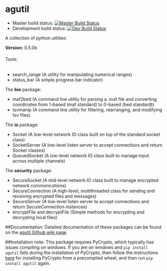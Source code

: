 # agutil
* Master build status: [![Master Build Status](https://travis-ci.org/agraubert/agutil.svg?branch=master)](https://travis-ci.org/agraubert/agutil)
* Development build status: [![Dev Build Status](https://travis-ci.org/agraubert/agutil.svg?branch=dev)](https://travis-ci.org/agraubert/agutil)

A collection of python utilities

__Version:__ 0.5.0b

###### Tools:
* search_range (A utility for manipulating numerical ranges)
* status_bar (A simple progress bar indicator)


The __bio__ package:
* maf2bed (A command line utility for parsing a .maf file and converting coordinates from 1-based (maf standard) to 0-based (bed standard))
* tsvmanip (A command line utility for filtering, rearranging, and modifying tsv files)

The __io__ package:
* Socket (A low-level network IO class built on top of the standard socket class)
* SocketServer (A low-level listen server to accept connections and return Socket classes)
* QueuedSocket (A low-level network IO class built to manage input across multiple channels)

The __security__ package:
* SecureSocket (A mid-level network IO class built to manage encrypted network communications)
* SecureConnection (A high-level, multithreaded class for sending and receiving encrypted files and messages)
* SecureServer (A low-level listen server to accept connections and return SecureConnection instances)
* encryptFile and decryptFile (Simple methods for encrypting and decrypting local files)

##Documentation:
Detailed documentation of these packages can be found on the [agutil Github wiki page](https://github.com/agraubert/agutil/wiki)

##Installation note:
This package requires PyCrypto, which typically has issues compiling on windows.  If you are on windows and `pip install agutil` fails during the installation of PyCrypto, then follow the instructions [here](https://github.com/sfbahr/PyCrypto-Wheels) for installing PyCrypto from a precompiled wheel, and then run `pip install agutil` again.
